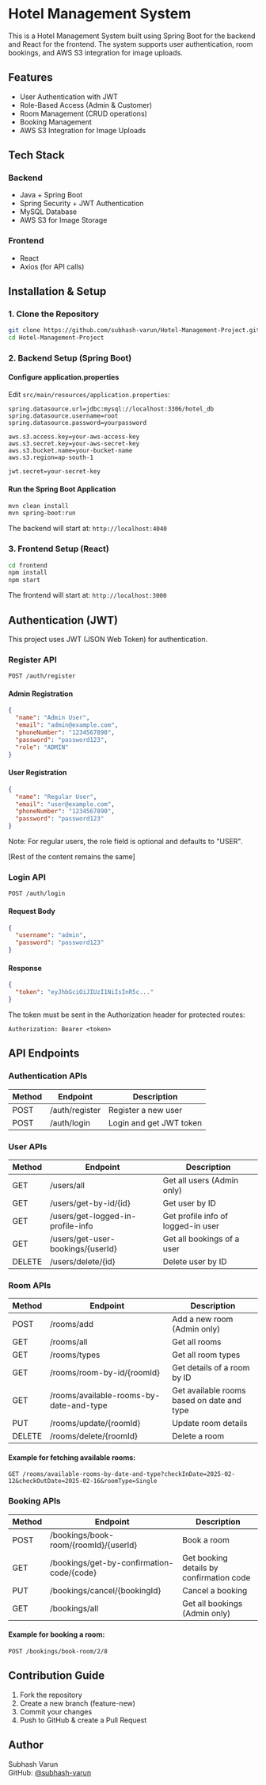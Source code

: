 # Hotel Management System

This is a Hotel Management System built using Spring Boot for the backend and React for the frontend. The system supports user authentication, room bookings, and AWS S3 integration for image uploads.

## Features
- User Authentication with JWT
- Role-Based Access (Admin & Customer)
- Room Management (CRUD operations)
- Booking Management
- AWS S3 Integration for Image Uploads

## Tech Stack

### Backend
- Java + Spring Boot
- Spring Security + JWT Authentication
- MySQL Database
- AWS S3 for Image Storage

### Frontend
- React
- Axios (for API calls)

## Installation & Setup

### 1. Clone the Repository
```bash
git clone https://github.com/subhash-varun/Hotel-Management-Project.git
cd Hotel-Management-Project
```

### 2. Backend Setup (Spring Boot)
#### Configure application.properties
Edit `src/main/resources/application.properties`:
```properties
spring.datasource.url=jdbc:mysql://localhost:3306/hotel_db
spring.datasource.username=root
spring.datasource.password=yourpassword

aws.s3.access.key=your-aws-access-key
aws.s3.secret.key=your-aws-secret-key
aws.s3.bucket.name=your-bucket-name
aws.s3.region=ap-south-1

jwt.secret=your-secret-key
```

#### Run the Spring Boot Application
```bash
mvn clean install
mvn spring-boot:run
```
The backend will start at: `http://localhost:4040`

### 3. Frontend Setup (React)
```bash
cd frontend
npm install
npm start
```
The frontend will start at: `http://localhost:3000`

## Authentication (JWT)
This project uses JWT (JSON Web Token) for authentication.

### Register API
```http
POST /auth/register
```
#### Admin Registration
```json
{
  "name": "Admin User",
  "email": "admin@example.com",
  "phoneNumber": "1234567890",
  "password": "password123",
  "role": "ADMIN"
}
```
#### User Registration
```json
{
  "name": "Regular User",
  "email": "user@example.com",
  "phoneNumber": "1234567890",
  "password": "password123"
}
```
Note: For regular users, the role field is optional and defaults to "USER".

[Rest of the content remains the same]
### Login API
```http
POST /auth/login
```
#### Request Body
```json
{
  "username": "admin",
  "password": "password123"
}
```
#### Response
```json
{
  "token": "eyJhbGciOiJIUzI1NiIsInR5c..."
}
```
The token must be sent in the Authorization header for protected routes:
```
Authorization: Bearer <token>
```

## API Endpoints

### Authentication APIs
| Method | Endpoint | Description |
|--------|-----------|-------------|
| POST | /auth/register | Register a new user |
| POST | /auth/login | Login and get JWT token |

### User APIs
| Method | Endpoint | Description |
|--------|-----------|-------------|
| GET | /users/all | Get all users (Admin only) |
| GET | /users/get-by-id/{id} | Get user by ID |
| GET | /users/get-logged-in-profile-info | Get profile info of logged-in user |
| GET | /users/get-user-bookings/{userId} | Get all bookings of a user |
| DELETE | /users/delete/{id} | Delete user by ID |

### Room APIs
| Method | Endpoint | Description |
|--------|-----------|-------------|
| POST | /rooms/add | Add a new room (Admin only) |
| GET | /rooms/all | Get all rooms |
| GET | /rooms/types | Get all room types |
| GET | /rooms/room-by-id/{roomId} | Get details of a room by ID |
| GET | /rooms/available-rooms-by-date-and-type | Get available rooms based on date and type |
| PUT | /rooms/update/{roomId} | Update room details |
| DELETE | /rooms/delete/{roomId} | Delete a room |

#### Example for fetching available rooms:
```http
GET /rooms/available-rooms-by-date-and-type?checkInDate=2025-02-12&checkOutDate=2025-02-16&roomType=Single
```

### Booking APIs
| Method | Endpoint | Description |
|--------|-----------|-------------|
| POST | /bookings/book-room/{roomId}/{userId} | Book a room |
| GET | /bookings/get-by-confirmation-code/{code} | Get booking details by confirmation code |
| PUT | /bookings/cancel/{bookingId} | Cancel a booking |
| GET | /bookings/all | Get all bookings (Admin only) |

#### Example for booking a room:
```http
POST /bookings/book-room/2/8
```

## Contribution Guide
1. Fork the repository
2. Create a new branch (feature-new)
3. Commit your changes
4. Push to GitHub & create a Pull Request

## Author
Subhash Varun  
GitHub: [@subhash-varun](https://github.com/subhash-varun)
